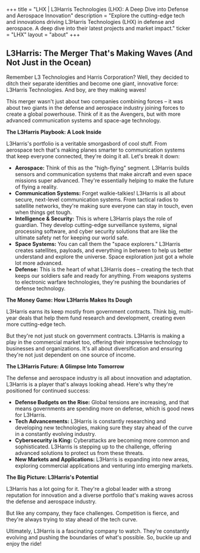 +++
title = "LHX |  L3Harris Technologies (LHX): A Deep Dive into Defense and Aerospace Innovation"
description = "Explore the cutting-edge tech and innovations driving L3Harris Technologies (LHX) in defense and aerospace.  A deep dive into their latest projects and market impact."
ticker = "LHX"
layout = "about"
+++

        


## L3Harris: The Merger That's Making Waves (And Not Just in the Ocean)

Remember L3 Technologies and Harris Corporation? Well, they decided to ditch their separate identities and become one giant, innovative force: L3Harris Technologies. And boy, are they making waves! 

This merger wasn't just about two companies combining forces – it was about two giants in the defense and aerospace industry joining forces to create a global powerhouse. Think of it as the Avengers, but with more advanced communication systems and space-age technology. 

**The L3Harris Playbook: A Look Inside**

L3Harris's portfolio is a veritable smorgasbord of cool stuff. From aerospace tech that's making planes smarter to communication systems that keep everyone connected, they're doing it all.  Let's break it down:

* **Aerospace:** Think of this as the "high-flying" segment. L3Harris builds sensors and communication systems that make aircraft and even space missions super advanced.  They're essentially helping to make the future of flying a reality.
* **Communication Systems:** Forget walkie-talkies! L3Harris is all about secure, next-level communication systems. From tactical radios to satellite networks, they're making sure everyone can stay in touch, even when things get tough. 
* **Intelligence & Security:**  This is where L3Harris plays the role of guardian.  They develop cutting-edge surveillance systems, signal processing software, and cyber security solutions that are like the ultimate safety net for keeping our world safe. 
* **Space Systems:** You can call them the "space explorers." L3Harris creates satellites, payloads, and everything in between to help us better understand and explore the universe.  Space exploration just got a whole lot more advanced.
* **Defense:** This is the heart of what L3Harris does – creating the tech that keeps our soldiers safe and ready for anything. From weapons systems to electronic warfare technologies, they're pushing the boundaries of defense technology.

**The Money Game: How L3Harris Makes Its Dough**

L3Harris earns its keep mostly from government contracts. Think big, multi-year deals that help them fund research and development, creating even more cutting-edge tech. 

But they're not just stuck on government contracts. L3Harris is making a play in the commercial market too, offering their impressive technology to businesses and organizations. It's all about diversification and ensuring they're not just dependent on one source of income. 

**The L3Harris Future: A Glimpse Into Tomorrow**

The defense and aerospace industry is all about innovation and adaptation.  L3Harris is a player that's always looking ahead. Here's why they're positioned for continued success:

* **Defense Budgets on the Rise:** Global tensions are increasing, and that means governments are spending more on defense, which is good news for L3Harris.
* **Tech Advancements:** L3Harris is constantly researching and developing new technologies, making sure they stay ahead of the curve in a constantly evolving industry.
* **Cybersecurity is King:** Cyberattacks are becoming more common and sophisticated. L3Harris is stepping up to the challenge, offering advanced solutions to protect us from these threats.
* **New Markets and Applications:** L3Harris is expanding into new areas, exploring commercial applications and venturing into emerging markets. 

**The Big Picture: L3Harris's Potential**

L3Harris has a lot going for it.  They're a global leader with a strong reputation for innovation and a diverse portfolio that's making waves across the defense and aerospace industry.

But like any company, they face challenges. Competition is fierce, and they're always trying to stay ahead of the tech curve. 

Ultimately, L3Harris is a fascinating company to watch.  They're constantly evolving and pushing the boundaries of what's possible. So, buckle up and enjoy the ride! 

        